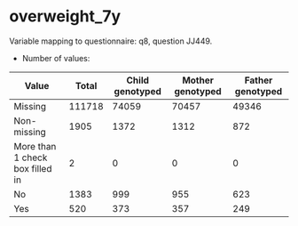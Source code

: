 # overweight_7y
Variable mapping to questionnaire: q8, question JJ449.
- Number of values:

| Value | Total | Child genotyped | Mother genotyped | Father genotyped |
| ----- | ----- | --------------- | ---------------- | ---------------- |
| Missing | 111718 | 74059 | 70457 | 49346 |
| Non-missing | 1905 | 1372 | 1312 | 872 |
| More than 1 check box filled in | 2 | 0 | 0 |0 |
| No | 1383 | 999 | 955 |623 |
| Yes | 520 | 373 | 357 |249 |



